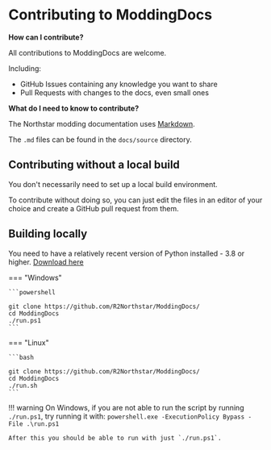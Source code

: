 # Contributing to ModdingDocs

**How can I contribute?**

All contributions to ModdingDocs are welcome.

Including:

- GitHub Issues containing any knowledge you want to share
- Pull Requests with changes to the docs, even small ones

**What do I need to know to contribute?**

The Northstar modding documentation uses [Markdown](https://en.wikipedia.org/wiki/Markdown).

The `.md` files can be found in the `docs/source` directory.

## Contributing without a local build

You don't necessarily need to set up a local build environment.

To contribute without doing so, you can just edit the files in an editor of your choice and create a GitHub pull request from them.


## Building locally

You need to have a relatively recent version of Python installed - 3.8 or higher. [Download here](https://www.python.org/downloads/)



=== "Windows"

    ```powershell

    git clone https://github.com/R2Northstar/ModdingDocs/
    cd ModdingDocs
    ./run.ps1
    ```

=== "Linux"

    ```bash

    git clone https://github.com/R2Northstar/ModdingDocs/
    cd ModdingDocs
    ./run.sh
    ```

!!! warning
    On Windows, if you are not able to run the script by running `./run.ps1`, try running it with: `powershell.exe -ExecutionPolicy Bypass -File .\run.ps1`

    After this you should be able to run with just `./run.ps1`.
